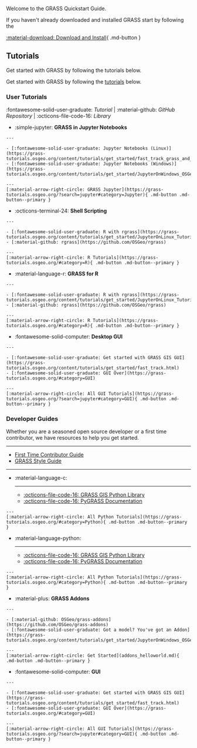 
Welcome to the GRASS Quickstart Guide.

If you haven't already downloaded and installed GRASS start by following the

<!-- markdownlint-disable-next-line MD013 -->
[:material-download: Download and Install](https://grass.osgeo.org/download/){ .md-button }

## Tutorials

Get started with GRASS by following the tutorials below.

Get started with GRASS by following the
[tutorials](https://grass-tutorials.osgeo.org/) below.

### **User Tutorials**

:fontawesome-solid-user-graduate: *Tutorial* |
:material-github: *GitHub Repository* |
:octicons-file-code-16: *Library*

<!-- markdownlint-disable MD007 -->
<!-- markdownlint-disable MD030 -->
<!-- markdownlint-disable-next-line MD033 -->
<div class="grid cards" markdown>

-    :simple-jupyter: **GRASS in Jupyter Notebooks**

    ---

    - [:fontawesome-solid-user-graduate: Jupyter Notebooks (Linux)](https://grass-tutorials.osgeo.org/content/tutorials/get_started/fast_track_grass_and_python.html)
    - [:fontawesome-solid-user-graduate: Jupyter Notebooks (Windows)](https://grass-tutorials.osgeo.org/content/tutorials/get_started/JupyterOnWindows_OSGeo4W_Tutorial.html)
   
    ---
    [:material-arrow-right-circle: GRASS Jupyter](https://grass-tutorials.osgeo.org/?search=jupyter#category=Jupyter){ .md-button .md-button--primary }

-    :octicons-terminal-24: **Shell Scripting**

    ---

    - [:fontawesome-solid-user-graduate: R with rgrass](https://grass-tutorials.osgeo.org/content/tutorials/get_started/JupyterOnLinux_Tutorial.html)
    - [:material-github: rgrass](https://github.com/OSGeo/rgrass)
   
    ---
    [:material-arrow-right-circle: R Tutorials](https://grass-tutorials.osgeo.org/#category=R){ .md-button .md-button--primary }

-    :material-language-r: **GRASS for R**

    ---

    - [:fontawesome-solid-user-graduate: R with rgrass](https://grass-tutorials.osgeo.org/content/tutorials/get_started/JupyterOnLinux_Tutorial.html)
    - [:material-github: rgrass](https://github.com/OSGeo/rgrass)
   
    ---
    [:material-arrow-right-circle: R Tutorials](https://grass-tutorials.osgeo.org/#category=R){ .md-button .md-button--primary }

-    :fontawesome-solid-computer: **Desktop GUI**

    ---

    - [:fontawesome-solid-user-graduate: Get started with GRASS GIS GUI](https://grass-tutorials.osgeo.org/content/tutorials/get_started/fast_track.html)
    - [:fontawesome-solid-user-graduate: GUI Over](https://grass-tutorials.osgeo.org/#category=GUI)
   
    ---
    [:material-arrow-right-circle: All GUI Tutorials](https://grass-tutorials.osgeo.org/?search=jupyter#category=GUI){ .md-button .md-button--primary }

</div>
<!-- markdownlint-enable MD030 -->
<!-- markdownlint-enable MD007 -->

### **Developer Guides**

Whether you are a seasoned open source developer or a first time contributor, we
have resources to help you get started.

---

- [First Time Contributor Guide](github_guide.md)
- [GRASS Style Guide](style_guide.md)

---

<!-- markdownlint-disable MD007 -->
<!-- markdownlint-disable MD030 -->
<!-- markdownlint-disable-next-line MD033 -->
<div class="grid cards" markdown>

-    :material-language-c:

      ---

      - [:octicons-file-code-16: GRASS GIS Python Library](https://grass.osgeo.org/grass${grass_version_major}${grass_version_minor}/manuals/libpython/index.html)
      - [:octicons-file-code-16: PyGRASS Documentation](https://grass.osgeo.org/grass${grass_version_major}${grass_version_minor}/manuals/libpython/pygrass_index.html)

    ---
    [:material-arrow-right-circle: All Python Tutorials](https://grass-tutorials.osgeo.org/#category=Python){ .md-button .md-button--primary }

-    :material-language-python:

      ---

      - [:octicons-file-code-16: GRASS GIS Python Library](https://grass.osgeo.org/grass${grass_version_major}${grass_version_minor}/manuals/libpython/index.html)
      - [:octicons-file-code-16: PyGRASS Documentation](https://grass.osgeo.org/grass${grass_version_major}${grass_version_minor}/manuals/libpython/pygrass_index.html)

    ---
    [:material-arrow-right-circle: All Python Tutorials](https://grass-tutorials.osgeo.org/#category=Python){ .md-button .md-button--primary }

-    :material-plus: **GRASS Addons**

    ---

    - [:material-github: OSGeo/grass-addons](https://github.com/OSGeo/grass-addons)
    - [:fontawesome-solid-user-graduate: Got a model? You've got an Addon](https://grass-tutorials.osgeo.org/content/tutorials/get_started/JupyterOnWindows_OSGeo4W_Tutorial.html)
   
    ---
    [:material-arrow-right-circle: Get Started](addons_helloworld.md){ .md-button .md-button--primary }

-    :fontawesome-solid-computer: **GUI**

    ---

    - [:fontawesome-solid-user-graduate: Get started with GRASS GIS GUI](https://grass-tutorials.osgeo.org/content/tutorials/get_started/fast_track.html)
    - [:fontawesome-solid-user-graduate: GUI Over](https://grass-tutorials.osgeo.org/#category=GUI)
   
    ---
    [:material-arrow-right-circle: All GUI Tutorials](https://grass-tutorials.osgeo.org/?search=jupyter#category=GUI){ .md-button .md-button--primary }

</div>
<!-- markdownlint-enable MD030 -->
<!-- markdownlint-enable MD007 -->

